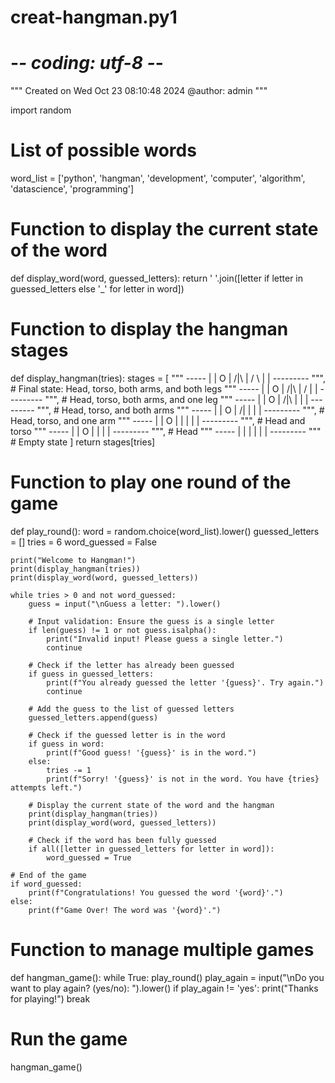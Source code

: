 # creat-hangman.py1 
# -*- coding: utf-8 -*-
"""
Created on Wed Oct 23 08:10:48 2024
@author: admin
"""

import random
# List of possible words
word_list = ['python', 'hangman', 'development', 'computer', 'algorithm', 'datascience', 'programming']

# Function to display the current state of the word
def display_word(word, guessed_letters):
    return ' '.join([letter if letter in guessed_letters else '_' for letter in word])

# Function to display the hangman stages
def display_hangman(tries):
    stages = [
        """
           -----
           |   |
           O   |
          /|\\  |
          / \\  |
               |
        ---------
        """,  # Final state: Head, torso, both arms, and both legs
        """
           -----
           |   |
           O   |
          /|\\  |
          /    |
               |
        ---------
        """,  # Head, torso, both arms, and one leg
        """
           -----
           |   |
           O   |
          /|\\  |
               |
               |
        ---------
        """,  # Head, torso, and both arms
        """
           -----
           |   |
           O   |
          /|   |
               |
               |
        ---------
        """,  # Head, torso, and one arm
        """
           -----
           |   |
           O   |
           |   |
               |
               |
        ---------
        """,  # Head and torso
        """
           -----
           |   |
           O   |
               |
               |
               |
        ---------
        """,  # Head
        """
           -----
           |   |
               |
               |
               |
               |
        ---------
        """  # Empty state
    ]
    return stages[tries]

# Function to play one round of the game
def play_round():
    word = random.choice(word_list).lower()
    guessed_letters = []
    tries = 6
    word_guessed = False

    print("Welcome to Hangman!")
    print(display_hangman(tries))
    print(display_word(word, guessed_letters))

    while tries > 0 and not word_guessed:
        guess = input("\nGuess a letter: ").lower()

        # Input validation: Ensure the guess is a single letter
        if len(guess) != 1 or not guess.isalpha():
            print("Invalid input! Please guess a single letter.")
            continue

        # Check if the letter has already been guessed
        if guess in guessed_letters:
            print(f"You already guessed the letter '{guess}'. Try again.")
            continue

        # Add the guess to the list of guessed letters
        guessed_letters.append(guess)

        # Check if the guessed letter is in the word
        if guess in word:
            print(f"Good guess! '{guess}' is in the word.")
        else:
            tries -= 1
            print(f"Sorry! '{guess}' is not in the word. You have {tries} attempts left.")

        # Display the current state of the word and the hangman
        print(display_hangman(tries))
        print(display_word(word, guessed_letters))

        # Check if the word has been fully guessed
        if all([letter in guessed_letters for letter in word]):
            word_guessed = True

    # End of the game
    if word_guessed:
        print(f"Congratulations! You guessed the word '{word}'.")
    else:
        print(f"Game Over! The word was '{word}'.")

# Function to manage multiple games
def hangman_game():
    while True:
        play_round()
        play_again = input("\nDo you want to play again? (yes/no): ").lower()
        if play_again != 'yes':
            print("Thanks for playing!")
            break

# Run the game
hangman_game()
